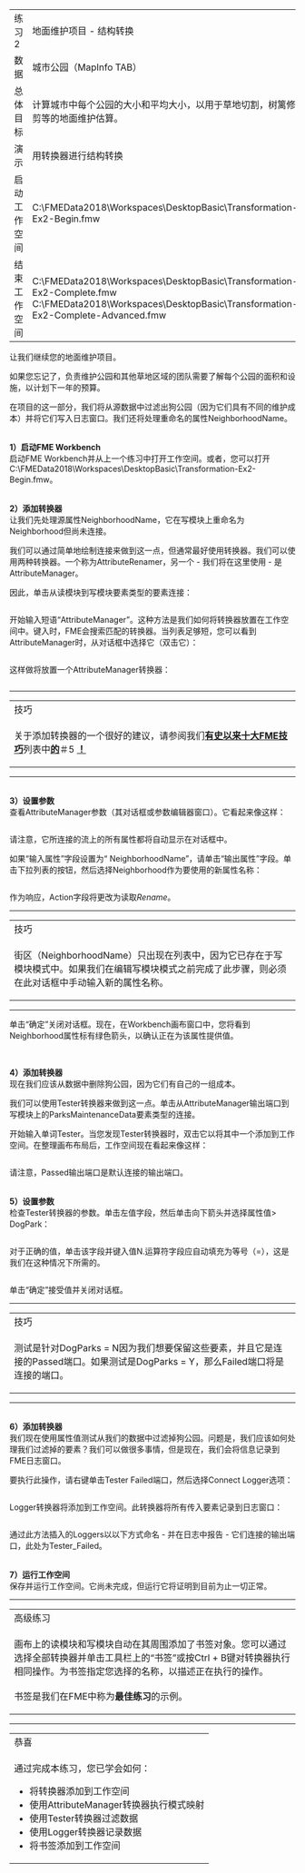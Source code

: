   <div id="readme" class="readme blob instapaper_body">
    <article class="markdown-body entry-content" itemprop="text">
<table>
<tbody><tr>
<td width="25%">
<i></i><font style="vertical-align: inherit;"><font style="vertical-align: inherit;">
练习2
</font></font></td>
<td><font style="vertical-align: inherit;"><font style="vertical-align: inherit;">
地面维护项目 - 结构转换
</font></font></td>
</tr>
<tr>
<td><font style="vertical-align: inherit;"><font style="vertical-align: inherit;">数据</font></font></td>
<td><font style="vertical-align: inherit;"><font style="vertical-align: inherit;">城市公园（MapInfo TAB）</font></font></td>
</tr>
<tr>
<td><font style="vertical-align: inherit;"><font style="vertical-align: inherit;">总体目标</font></font></td>
<td><font style="vertical-align: inherit;"><font style="vertical-align: inherit;">计算城市中每个公园的大小和平均大小，以用于草地切割，树篱修剪等的地面维护估算。</font></font></td>
</tr>
<tr>
<td><font style="vertical-align: inherit;"><font style="vertical-align: inherit;">演示</font></font></td>
<td><font style="vertical-align: inherit;"><font style="vertical-align: inherit;">用转换器进行结构转换</font></font></td>
</tr>
<tr>
<td><font style="vertical-align: inherit;"><font style="vertical-align: inherit;">启动工作空间</font></font></td>
<td><font style="vertical-align: inherit;"><font style="vertical-align: inherit;">C:\FMEData2018\Workspaces\DesktopBasic\Transformation-Ex2-Begin.fmw
</font></font></td>
</tr>
<tr>
<td><font style="vertical-align: inherit;"><font style="vertical-align: inherit;">结束工作空间</font></font></td>
<td><font style="vertical-align: inherit;"><font style="vertical-align: inherit;">C:\FMEData2018\Workspaces\DesktopBasic\Transformation-Ex2-Complete.fmw
</font></font><br><font style="vertical-align: inherit;"><font style="vertical-align: inherit;">C:\FMEData2018\Workspaces\DesktopBasic\Transformation-Ex2-Complete-Advanced.fmw
</font></font></td>
</tr>
</tbody></table>
<p><font style="vertical-align: inherit;"><font style="vertical-align: inherit;">让我们继续您的地面维护项目。</font></font></p>
<p><font style="vertical-align: inherit;"><font style="vertical-align: inherit;">如果您忘记了，负责维护公园和其他草地区域的团队需要了解每个公园的面积和设施，以计划下一年的预算。</font></font></p>
<p><font style="vertical-align: inherit;"><font style="vertical-align: inherit;">在项目的这一部分，我们将从源数据中过滤出狗公园（因为它们具有不同的维护成本）并将它们写入日志窗口。</font><font style="vertical-align: inherit;">我们还将处理重命名的属性NeighborhoodName。</font></font></p>
<p><br><strong><font style="vertical-align: inherit;"><font style="vertical-align: inherit;">1）启动FME Workbench</font></font></strong>
<br><font style="vertical-align: inherit;"><font style="vertical-align: inherit;">启动FME Workbench并从上一个练习中打开工作空间。</font><font style="vertical-align: inherit;">或者，您可以打开C:\FMEData2018\Workspaces\DesktopBasic\Transformation-Ex2-Begin.fmw。</font></font></p>
<p><br><strong><font style="vertical-align: inherit;"><font style="vertical-align: inherit;">2）添加转换器</font></font></strong>
<br><font style="vertical-align: inherit;"><font style="vertical-align: inherit;">让我们先处理源属性NeighborhoodName，它在写模块上重命名为Neighborhood但尚未连接。</font></font></p>
<p><font style="vertical-align: inherit;"><font style="vertical-align: inherit;">我们可以通过简单地绘制连接来做到这一点，但通常最好使用转换器。</font><font style="vertical-align: inherit;">我们可以使用两种转换器。</font><font style="vertical-align: inherit;">一个称为AttributeRenamer，另一个 - 我们将在这里使用 - 是AttributeManager。</font></font></p>
<p><font style="vertical-align: inherit;"><font style="vertical-align: inherit;">因此，单击从读模块到写模块要素类型的要素连接：</font></font></p>
<p><a target="_blank" rel="noopener noreferrer" href="https://github.com/safesoftware/FMETraining/blob/Desktop-Basic-2018/DesktopBasic2Transformation/Images/Img2.206.Ex2.SelectedFeatureConnection.png"><img src="./Images/Img2.206.Ex2.SelectedFeatureConnection.png" alt="" style="max-width:100%;"></a></p>
<p><font style="vertical-align: inherit;"><font style="vertical-align: inherit;">开始输入短语“AttributeManager”。</font><font style="vertical-align: inherit;">这种方法是我们如何将转换器放置在工作空间中。</font><font style="vertical-align: inherit;">键入时，FME会搜索匹配的转换器。</font><font style="vertical-align: inherit;">当列表足够短，您可以看到AttributeManager时，从对话框中选择它（双击它）：</font></font></p>
<p><a target="_blank" rel="noopener noreferrer" href="https://github.com/safesoftware/FMETraining/blob/Desktop-Basic-2018/DesktopBasic2Transformation/Images/Img2.207.Ex2.QuickAddAttrManager.png"><img src="./Images/Img2.207.Ex2.QuickAddAttrManager.png" alt="" style="max-width:100%;"></a></p>
<p><font style="vertical-align: inherit;"><font style="vertical-align: inherit;">这样做将放置一个AttributeManager转换器：</font></font></p>
<p><a target="_blank" rel="noopener noreferrer" href="https://github.com/safesoftware/FMETraining/blob/Desktop-Basic-2018/DesktopBasic2Transformation/Images/Img2.208.Ex2.AttrManagerOnCanvas.png"><img src="./Images/Img2.208.Ex2.AttrManagerOnCanvas.png" alt="" style="max-width:100%;"></a></p>
<hr>

<table>
<tbody><tr>
<td>
<i></i><font style="vertical-align: inherit;"><font style="vertical-align: inherit;">
技巧
</font></font></td>
</tr>
<tr>
<td><font style="vertical-align: inherit;"><font style="vertical-align: inherit;">

关于添加转换器的一个很好的建议，请参阅我们</font><strong><a href="http://blog.safe.com/2014/10/fmeevangelist128/" rel="nofollow"><font style="vertical-align: inherit;">有史以来十大FME技巧</font></a></strong><font style="vertical-align: inherit;">列表中</font><strong><a href="http://blog.safe.com/2014/10/fmeevangelist128/" rel="nofollow"><font style="vertical-align: inherit;">的</font></a></strong><font style="vertical-align: inherit;">＃5 </font></font><strong><a href="http://blog.safe.com/2014/10/fmeevangelist128/" rel="nofollow"><font style="vertical-align: inherit;"><font style="vertical-align: inherit;">！</font></font></a></strong>

</td>
</tr>
</tbody></table>
<hr>
<p><br><strong><font style="vertical-align: inherit;"><font style="vertical-align: inherit;">3）设置参数</font></font></strong>
<br><font style="vertical-align: inherit;"><font style="vertical-align: inherit;">查看AttributeManager参数（其对话框或参数编辑器窗口）。</font><font style="vertical-align: inherit;">它看起来像这样：</font></font></p>
<p><a target="_blank" rel="noopener noreferrer" href="https://github.com/safesoftware/FMETraining/blob/Desktop-Basic-2018/DesktopBasic2Transformation/Images/Img2.209.Ex2.AttrManagerParameters.png"><img src="./Images/Img2.209.Ex2.AttrManagerParameters.png" alt="" style="max-width:100%;"></a></p>
<p><font style="vertical-align: inherit;"><font style="vertical-align: inherit;">请注意，它所连接的流上的所有属性都将自动显示在对话框中。</font></font></p>
<p><font style="vertical-align: inherit;"><font style="vertical-align: inherit;">如果“输入属性”字段设置为“ NeighborhoodName”，请单击“输出属性”字段。</font><font style="vertical-align: inherit;">单击下拉列表的按钮，然后选择Neighborhood作为要使用的新属性名称：</font></font></p>
<p><a target="_blank" rel="noopener noreferrer" href="https://github.com/safesoftware/FMETraining/blob/Desktop-Basic-2018/DesktopBasic2Transformation/Images/Img2.210.Ex2.AttrManagerEditingAttr.png"><img src="./Images/Img2.210.Ex2.AttrManagerEditingAttr.png" alt="" style="max-width:100%;"></a></p>
<p><font style="vertical-align: inherit;"><font style="vertical-align: inherit;">作为响应，Action字段将更改为读取</font></font><em><font style="vertical-align: inherit;"><font style="vertical-align: inherit;">Rename</font></font></em><font style="vertical-align: inherit;"><font style="vertical-align: inherit;">。</font></font></p>
<hr>

<table>
<tbody><tr>
<td>
<i></i><font style="vertical-align: inherit;"><font style="vertical-align: inherit;">
技巧
</font></font></td>
</tr>
<tr>
<td><font style="vertical-align: inherit;"><font style="vertical-align: inherit;">

街区（NeighborhoodName）只出现在列表中，因为它已存在于写模块模式中。</font><font style="vertical-align: inherit;">如果我们在编辑写模块模式之前完成了此步骤，则必须在此对话框中手动输入新的属性名称。

</font></font></td>
</tr>
</tbody></table>
<hr>
<p><font style="vertical-align: inherit;"><font style="vertical-align: inherit;">单击“确定”关闭对话框。</font><font style="vertical-align: inherit;">现在，在Workbench画布窗口中，您将看到Neighborhood属性标有绿色箭头，以确认正在为该属性提供值。</font></font></p>
<p><a target="_blank" rel="noopener noreferrer" href="https://github.com/safesoftware/FMETraining/blob/Desktop-Basic-2018/DesktopBasic2Transformation/Images/Img2.211.Ex2.AttrManagerAfterEditing.png"><img src="./Images/Img2.211.Ex2.AttrManagerAfterEditing.png" alt="" style="max-width:100%;"></a></p>
<p><br><strong><font style="vertical-align: inherit;"><font style="vertical-align: inherit;">4）添加转换器</font></font></strong>
<br><font style="vertical-align: inherit;"><font style="vertical-align: inherit;">现在我们应该从数据中删除狗公园，因为它们有自己的一组成本。</font></font></p>
<p><font style="vertical-align: inherit;"><font style="vertical-align: inherit;">我们可以使用Tester转换器来做到这一点。</font><font style="vertical-align: inherit;">单击从AttributeManager输出端口到写模块上的ParksMaintenanceData要素类型的连接。</font></font></p>
<p><font style="vertical-align: inherit;"><font style="vertical-align: inherit;">开始输入单词Tester。</font><font style="vertical-align: inherit;">当您发现Tester转换器时，双击它以将其中一个添加到工作空间。</font><font style="vertical-align: inherit;">在整理画布布局后，工作空间现在看起来像这样：</font></font></p>
<p><a target="_blank" rel="noopener noreferrer" href="https://github.com/safesoftware/FMETraining/blob/Desktop-Basic-2018/DesktopBasic2Transformation/Images/Img2.212.Ex2.TesterOnCanvas.png"><img src="./Images/Img2.212.Ex2.TesterOnCanvas.png" alt="" style="max-width:100%;"></a></p>
<p><font style="vertical-align: inherit;"><font style="vertical-align: inherit;">请注意，Passed输出端口是默认连接的输出端口。</font></font></p>
<p><br><strong><font style="vertical-align: inherit;"><font style="vertical-align: inherit;">5）设置参数</font></font></strong>
<br><font style="vertical-align: inherit;"><font style="vertical-align: inherit;">检查Tester转换器的参数。</font><font style="vertical-align: inherit;">单击左值字段，然后单击向下箭头并选择属性值&gt; DogPark：</font></font></p>
<p><a target="_blank" rel="noopener noreferrer" href="https://github.com/safesoftware/FMETraining/blob/Desktop-Basic-2018/DesktopBasic2Transformation/Images/Img2.213.Ex2.TesterAttrSelection.png"><img src="./Images/Img2.213.Ex2.TesterAttrSelection.png" alt="" style="max-width:100%;"></a></p>
<p><font style="vertical-align: inherit;"><font style="vertical-align: inherit;">对于正确的值，单击该字段并键入值N.运算符字段应自动填充为等号（=），这是我们在这种情况下所需的。</font></font></p>
<p><a target="_blank" rel="noopener noreferrer" href="https://github.com/safesoftware/FMETraining/blob/Desktop-Basic-2018/DesktopBasic2Transformation/Images/Img2.214.Ex2.TesterTestClause.png"><img src="./Images/Img2.214.Ex2.TesterTestClause.png" alt="" style="max-width:100%;"></a></p>
<p><font style="vertical-align: inherit;"><font style="vertical-align: inherit;">单击“确定”接受值并关闭对话框。</font></font></p>
<hr>

<table>
<tbody><tr>
<td>
<i></i><font style="vertical-align: inherit;"><font style="vertical-align: inherit;">
技巧
</font></font></td>
</tr>
<tr>
<td><font style="vertical-align: inherit;"><font style="vertical-align: inherit;">

测试是针对DogParks = N因为我们想要保留这些要素，并且它是连接的Passed端口。</font><font style="vertical-align: inherit;">如果测试是DogParks = Y，那么Failed端口将是连接的端口。

</font></font></td>
</tr>
</tbody></table>
<hr>
<p><br><strong><font style="vertical-align: inherit;"><font style="vertical-align: inherit;">6）添加转换器</font></font></strong>
<br><font style="vertical-align: inherit;"><font style="vertical-align: inherit;">我们现在使用属性值测试从我们的数据中过滤掉狗公园。</font><font style="vertical-align: inherit;">问题是，我们应该如何处理我们过滤掉的要素？</font><font style="vertical-align: inherit;">我们可以做很多事情，但是现在，我们会将信息记录到FME日志窗口。</font></font></p>
<p><font style="vertical-align: inherit;"><font style="vertical-align: inherit;">要执行此操作，请右键单击Tester Failed端口，然后选择Connect Logger选项：</font></font></p>
<p><a target="_blank" rel="noopener noreferrer" href="https://github.com/safesoftware/FMETraining/blob/Desktop-Basic-2018/DesktopBasic2Transformation/Images/Img2.215.Ex2.TesterConnectLogger.png"><img src="./Images/Img2.215.Ex2.TesterConnectLogger.png" alt="" style="max-width:100%;"></a></p>
<p><font style="vertical-align: inherit;"><font style="vertical-align: inherit;">Logger转换器将添加到工作空间。</font><font style="vertical-align: inherit;">此转换器将所有传入要素记录到日志窗口：</font></font></p>
<p><a target="_blank" rel="noopener noreferrer" href="https://github.com/safesoftware/FMETraining/blob/Desktop-Basic-2018/DesktopBasic2Transformation/Images/Img2.216.Ex2.WorkspaceWithLogger.png"><img src="./Images/Img2.216.Ex2.WorkspaceWithLogger.png" alt="" style="max-width:100%;"></a></p>
<p><font style="vertical-align: inherit;"><font style="vertical-align: inherit;">通过此方法插入的Loggers以以下方式命名 - 并在日志中报告 - 它们连接的输出端口，此处为Tester_Failed。</font></font></p>
<p><br><strong><font style="vertical-align: inherit;"><font style="vertical-align: inherit;">7）运行工作空间</font></font></strong>
<br><font style="vertical-align: inherit;"><font style="vertical-align: inherit;">保存并运行工作空间。</font><font style="vertical-align: inherit;">它尚未完成，但运行它将证明到目前为止一切正常。</font></font></p>
<hr>

<table>
<tbody><tr>
<td>
<i></i><font style="vertical-align: inherit;"><font style="vertical-align: inherit;">
高级练习
</font></font></td>
</tr>
<tr>
<td><font style="vertical-align: inherit;"><font style="vertical-align: inherit;">

画布上的读模块和写模块自动在其周围添加了书签对象。</font><font style="vertical-align: inherit;">您可以通过选择全部转换器并单击工具栏上的“书签”或按Ctrl + B键对转换器执行相同操作。</font><font style="vertical-align: inherit;">为书签指定您选择的名称，以描述正在执行的操作。
</font></font><br><br><font style="vertical-align: inherit;"><font style="vertical-align: inherit;">书签是我们</font><font style="vertical-align: inherit;">在FME中</font><font style="vertical-align: inherit;">称为</font></font><strong><font style="vertical-align: inherit;"><font style="vertical-align: inherit;">最佳练习</font></font></strong><font style="vertical-align: inherit;"><font style="vertical-align: inherit;">的示例</font><font style="vertical-align: inherit;">。

</font></font></td>
</tr>
</tbody></table>
<hr>

<table>
<tbody><tr>
<td>
<i></i><font style="vertical-align: inherit;"><font style="vertical-align: inherit;">
恭喜
</font></font></td>
</tr>
<tr>
<td><font style="vertical-align: inherit;"><font style="vertical-align: inherit;">

通过完成本练习，您已学会如何：
</font></font><br>
<ul><li><font style="vertical-align: inherit;"><font style="vertical-align: inherit;">将转换器添加到工作空间</font></font></li>
<li><font style="vertical-align: inherit;"><font style="vertical-align: inherit;">使用AttributeManager转换器执行模式映射</font></font></li>
<li><font style="vertical-align: inherit;"><font style="vertical-align: inherit;">使用Tester转换器过滤数据</font></font></li>
<li><font style="vertical-align: inherit;"><font style="vertical-align: inherit;">使用Logger转换器记录数据</font></font></li>
<li><font style="vertical-align: inherit;"><font style="vertical-align: inherit;">将书签添加到工作空间</font></font></li></ul>

</td>
</tr>
</tbody></table>
</article>
  </div>
